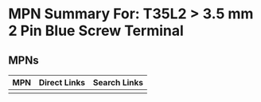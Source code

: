



# MPN Summary For: T35L2 > 3.5 mm 2 Pin Blue Screw Terminal

## MPNs
  

|MPN|Direct Links|Search Links|
| :--- | :--- | :--- |
||||
